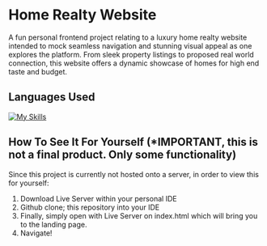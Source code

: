 # Home Realty Website
A fun personal frontend project relating to a luxury home realty website intended to mock seamless navigation and stunning visual appeal as one explores the platform. From sleek property listings to proposed real world connection, this website offers a dynamic showcase of homes for high end taste and budget.

## Languages Used
[![My Skills](https://skillicons.dev/icons?i=js,html,css)](https://skillicons.dev)

## How To See It For Yourself (*IMPORTANT, this is not a final product. Only some functionality)
Since this project is currently not hosted onto a server, in order to view this for yourself:
1. Download Live Server within your personal IDE
2. Github clone; this repository into your IDE
3. Finally, simply open with Live Server on index.html which will bring you to the landing page.
4. Navigate!

